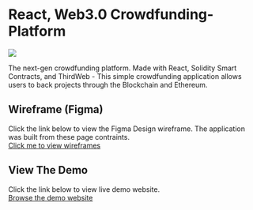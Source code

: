 # React, Web3.0 Crowdfunding-Platform

<img src="https://i.ibb.co/ctZmDRy/Explainer-Frame-min.png">

The next-gen crowdfunding platform. Made with React, Solidity Smart Contracts, and ThirdWeb - This simple crowdfunding application allows users to back projects through the Blockchain and Ethereum.

## Wireframe (Figma)

Click the link below to view the Figma Design wireframe. The application was built from these page contraints.<br>
<a href="https://www.figma.com/file/kfO0102GAq8FerS25mrSB3/KROWD---Web3%2C-React-Crowdfunding-Platform?node-id=0%3A1&t=696VKLb98TNPKuwx-1">Click me to view wireframes</a>

## View The Demo

Click the link below to view live demo website.<br>
<a href="https://krowd.netlify.app/">Browse the demo website</a>
